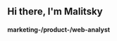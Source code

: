 <div id="header" align="left">
  <h2> Hi there, I'm Malitsky </h2>
   <h4> marketing-/product-/web-analyst </h4>
</div>

<div id="socials" align="left"
     <a href = "https://vk.com/harete_katt">
     <img scr = "https://img.shields.io/badge/vk-blue?style=for-the-badge&logo=vk&logoColor=white" />
     </a>
     <a href = "https://t.me/mastavasi">
     <img scr = "https://img.shields.io/badge/tg-blue?style=for-the-badge&logo=telegram&logoColor=white" />
     </a>
</div>
